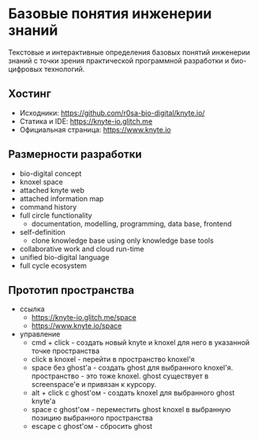 Базовые понятия инженерии знаний
================================

Текстовые и интерактивные определения базовых понятий инженерии знаний
с точки зрения практической программной разработки
и био-цифровых технологий.

Хостинг
-------
* Исходники: <https://github.com/r0sa-bio-digital/knyte.io/>
* Статика и IDE: <https://knyte-io.glitch.me>
* Официальная страница: <https://www.knyte.io>

Размерности разработки
----------------------
* bio-digital concept
* knoxel space
* attached knyte web
* attached information map
* command history
* full circle functionality
  * documentation, modelling, programming, data base, frontend
* self-definition
  * clone knowledge base using only knowledge base tools
* collaborative work and cloud run-time
* unified bio-digital language
* full cycle ecosystem

Прототип пространства
---------------------
* ссылка
  * <https://knyte-io.glitch.me/space>
  * <https://www.knyte.io/space>
* управление
  * cmd + click - создать новый knyte и knoxel для него в указанной точке пространства
  * click в knoxel - перейти в пространство knoxel'я
  * space без ghost'а - создать ghost для выбранного knoxel'я. пространство - это тоже knoxel. ghost существует в screenspace'e и привязан к курсору.
  * alt + click с ghost'ом - создать knoxel для выбранного ghost knyte'а
  * space c ghost'ом - переместить ghost knoxel в выбранную позицию выбранного пространства
  * escape c ghost'ом - сбросить ghost